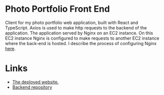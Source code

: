 # Photo Portfolio Front End
Client for my photo portfolio web application, built with React and TypeScript.
Axios is used to make http requests to the backend of the application. The application served
by Nginx on an EC2 instance. On this EC2 instance Nginx is configured to make requests to another EC2 instance
where the back-end is hosted. I describe the process of configuring Nginx <a href="https://github.com/RyanReedKnight/Notes-and-instructions/blob/main/Nginx/Configuring-Two-EC2-Instances-with-Nginx.md">here</a>.

# Links
  * <a href="http://ryan-knights-photo-website.com">The deployed website.</a>
  * <a href="https://github.com/RyanReedKnight/PortfolioBackend" target="_blank">Backend repository</a>
